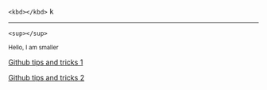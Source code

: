 ```<kbd></kbd>```
<kbd>k</kbd>

---

```<sup></sup>```

<sup>Hello, I am smaller</sup>

[Github tips and tricks 1](https://github.blog/2020-05-14-github-protips-tips-tricks-hacks-and-secrets-from-luke-hefson/?utm_campaign=1589526060&utm_medium=social&utm_source=linkedin&utm_content=1589526060)

[Github tips and tricks 2](https://github.blog/2020-04-09-github-protips-tips-tricks-hacks-and-secrets-from-lee-reilly/#6-must-have-markdown-formatting-tips)